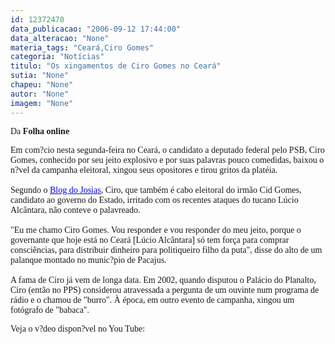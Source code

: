 ```yaml
---
id: 12372470
data_publicacao: "2006-09-12 17:44:00"
data_alteracao: "None"
materia_tags: "Ceará,Ciro Gomes"
categoria: "Notícias"
titulo: "Os xingamentos de Ciro Gomes no Ceará"
sutia: "None"
chapeu: "None"
autor: "None"
imagem: "None"
---
```

<p><span style="font-family: Verdana;">Da <strong>Folha online</strong></span></p>

<p><span style="font-family: Verdana;">Em com?cio nesta segunda-feira no Cear&aacute;, o candidato a deputado federal pelo PSB, Ciro Gomes, conhecido por seu jeito explosivo e por suas palavras pouco comedidas, baixou o n?vel da campanha eleitoral, xingou seus opositores e tirou gritos da plat&eacute;ia.<br /><br />Segundo o </span><a href="http://fivenews.sjcc.com.br/https:/josiasdesouza.folha.blog.uol.com.br/arch2006-09-10_2006-09-16.html/l2006_09-11_23_58_38-10045644-0" target="_blank" rel="noopener noreferrer"><u><span style="color: #0000ff;"><span style="font-family: Verdana;">Blog do Josias</span></span></u></a><span style="font-family: ';"><span style="font-family: Verdana;">, Ciro, que tamb&eacute;m &eacute; cabo eleitoral do irm&atilde;o Cid Gomes, candidato ao governo do Estado, irritado com os recentes ataques do tucano L&uacute;cio Alc&acirc;ntara, n&atilde;o conteve o palavreado.<br /><br />"Eu me chamo Ciro Gomes. Vou responder e vou responder do meu jeito, porque o governante que hoje est&aacute; no Cear&aacute; [L&uacute;cio Alc&acirc;ntara] s&oacute; tem for&ccedil;a para comprar consci&ecirc;ncias, para distribuir dinheiro para politiqueiro filho da puta", disse do alto de um palanque montado no munic?pio de Pacajus.<br /><br />A fama de Ciro j&aacute; vem de longa data. Em 2002, quando disputou o Pal&aacute;cio do Planalto, Ciro (ent&atilde;o no PPS) considerou atravessada a pergunta de um ouvinte num programa de r&aacute;dio e o chamou de "burro". &Agrave; &eacute;poca, em outro evento de campanha, xingou um fot&oacute;grafo de "babaca".</span></span></p>

<p><span style="font-family: ';"><span style="font-family: Verdana;">Veja o v?deo dispon?vel no You Tube:</span></span></p>

<p><span style="font-family: ';">&nbsp;</span></p>

<p><object width="425" height="350"><PARAM NAME="movie" VALUE="https://www.youtube.com/v/i4FTjYWEBJ4"><PARAM NAME="wmode" VALUE="transparent"></p> <p><embed src="https://www.youtube.com/v/i4FTjYWEBJ4" type="application/x-shockwave-flash" wmode="transparent" width="425" height="350"></embed></object></p>
